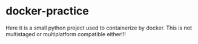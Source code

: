 # docker-practice

Here it is a small python project used to containerize by docker. This is not multistaged or multiplatform compatible either!!!

